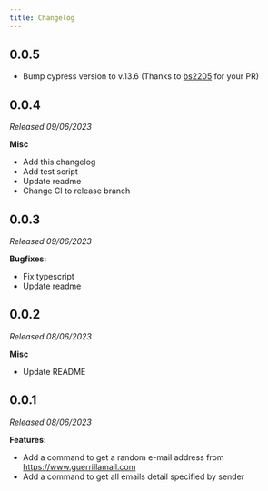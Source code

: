 ```yaml
---
title: Changelog
---
```


## 0.0.5
  - Bump cypress version to v.13.6 (Thanks to [bs2205](https://github.com/bs2205) for your PR)

## 0.0.4
_Released 09/06/2023_

**Misc**
- Add this changelog
- Add test script
- Update readme
- Change CI to release branch

## 0.0.3

_Released 09/06/2023_

**Bugfixes:**

- Fix typescript
- Update readme

## 0.0.2

_Released 08/06/2023_

**Misc**

- Update README

## 0.0.1

_Released 08/06/2023_

**Features:**

- Add a command to get a random e-mail address from https://www.guerrillamail.com
- Add a command to get all emails detail specified by sender
